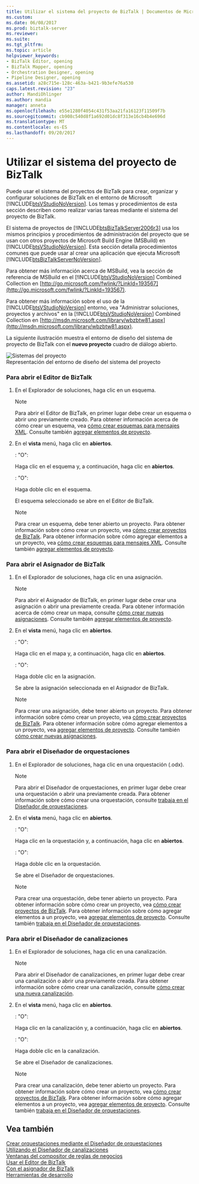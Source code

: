 ```yaml
---
title: Utilizar el sistema del proyecto de BizTalk | Documentos de Microsoft
ms.custom: 
ms.date: 06/08/2017
ms.prod: biztalk-server
ms.reviewer: 
ms.suite: 
ms.tgt_pltfrm: 
ms.topic: article
helpviewer_keywords:
- BizTalk Editor, opening
- BizTalk Mapper, opening
- Orchestration Designer, opening
- Pipeline Designer, opening
ms.assetid: a28c715e-128c-463a-b421-9b3efe76a530
caps.latest.revision: "23"
author: MandiOhlinger
ms.author: mandia
manager: anneta
ms.openlocfilehash: e55e1280f4054c431f53aa21fa16123f11509f7b
ms.sourcegitcommit: cb908c540d8f1a692d01dc8f313e16cb4b4e696d
ms.translationtype: MT
ms.contentlocale: es-ES
ms.lasthandoff: 09/20/2017
---
```

# <a name="using-the-biztalk-project-system"></a>Utilizar el sistema del proyecto de BizTalk
Puede usar el sistema del proyectos de BizTalk para crear, organizar y configurar soluciones de BizTalk en el entorno de Microsoft [!INCLUDE[btsVStudioNoVersion](../includes/btsvstudionoversion-md.md)]. Los temas y procedimientos de esta sección describen como realizar varias tareas mediante el sistema del proyecto de BizTalk.  
  
 El sistema de proyectos de [!INCLUDE[btsBizTalkServer2006r3](../includes/btsbiztalkserver2006r3-md.md)] usa los mismos principios y procedimientos de administración del proyecto que se usan con otros proyectos de Microsoft Build Engine (MSBuild) en [!INCLUDE[btsVStudioNoVersion](../includes/btsvstudionoversion-md.md)]. Esta sección detalla procedimientos comunes que puede usar al crear una aplicación que ejecuta Microsoft [!INCLUDE[btsBizTalkServerNoVersion](../includes/btsbiztalkservernoversion-md.md)].  
  
 Para obtener más información acerca de MSBuild, vea la sección de referencia de MSBuild en el [!INCLUDE[btsVStudioNoVersion](../includes/btsvstudionoversion-md.md)] Combined Collection en [http://go.microsoft.com/fwlink/?LinkId=193567](http://go.microsoft.com/fwlink/?LinkId=193567).  
  
 Para obtener más información sobre el uso de la [!INCLUDE[btsVStudioNoVersion](../includes/btsvstudionoversion-md.md)] entorno, vea "Administrar soluciones, proyectos y archivos" en la [!INCLUDE[btsVStudioNoVersion](../includes/btsvstudionoversion-md.md)] Combined Collection en [http://msdn.microsoft.com/library/wbzbtw81.aspx](http://msdn.microsoft.com/library/wbzbtw81.aspx).  
  
 La siguiente ilustración muestra el entorno de diseño del sistema de proyecto de BizTalk con el **nuevo proyecto** cuadro de diálogo abierto.  
  
 ![Sistemas del proyecto](../core/media/bts-biztalk2009-projectsystems.gif "bts_BizTalk2009_ProjectSystems")  
Representación del entorno de diseño del sistema del proyecto  
  
### <a name="to-open-biztalk-editor"></a>Para abrir el Editor de BizTalk  
  
1.  En el Explorador de soluciones, haga clic en un esquema.  
  
    > [!NOTE]
    >  Para abrir el Editor de BizTalk, en primer lugar debe crear un esquema o abrir uno previamente creado. Para obtener información acerca de cómo crear un esquema, vea [cómo crear esquemas para mensajes XML](../core/how-to-create-schemas-for-xml-messages.md). Consulte también [agregar elementos de proyecto](../core/adding-project-items.md).  
  
2.  En el **vista** menú, haga clic en **abiertos**.  
  
     : "O":  
  
     Haga clic en el esquema y, a continuación, haga clic en **abiertos**.  
  
     : "O":  
  
     Haga doble clic en el esquema.  
  
     El esquema seleccionado se abre en el Editor de BizTalk.  
  
    > [!NOTE]
    >  Para crear un esquema, debe tener abierto un proyecto. Para obtener información sobre cómo crear un proyecto, vea [cómo crear proyectos de BizTalk](../core/how-to-create-biztalk-projects.md). Para obtener información sobre cómo agregar elementos a un proyecto, vea [cómo crear esquemas para mensajes XML](../core/how-to-create-schemas-for-xml-messages.md). Consulte también [agregar elementos de proyecto](../core/adding-project-items.md).  
  
### <a name="to-open-biztalk-mapper"></a>Para abrir el Asignador de BizTalk  
  
1.  En el Explorador de soluciones, haga clic en una asignación.  
  
    > [!NOTE]
    >  Para abrir el Asignador de BizTalk, en primer lugar debe crear una asignación o abrir una previamente creada. Para obtener información acerca de cómo crear un mapa, consulte [cómo crear nuevas asignaciones](../core/how-to-create-new-maps.md). Consulte también [agregar elementos de proyecto](../core/adding-project-items.md).  
  
2.  En el **vista** menú, haga clic en **abiertos**.  
  
     : "O":  
  
     Haga clic en el mapa y, a continuación, haga clic en **abiertos**.  
  
     : "O":  
  
     Haga doble clic en la asignación.  
  
     Se abre la asignación seleccionada en el Asignador de BizTalk.  
  
    > [!NOTE]
    >  Para crear una asignación, debe tener abierto un proyecto. Para obtener información sobre cómo crear un proyecto, vea [cómo crear proyectos de BizTalk](../core/how-to-create-biztalk-projects.md). Para obtener información sobre cómo agregar elementos a un proyecto, vea [agregar elementos de proyecto](../core/adding-project-items.md). Consulte también [cómo crear nuevas asignaciones](../core/how-to-create-new-maps.md).  
  
### <a name="to-open-orchestration-designer"></a>Para abrir el Diseñador de orquestaciones  
  
1.  En el Explorador de soluciones, haga clic en una orquestación (.odx).  
  
    > [!NOTE]
    >  Para abrir el Diseñador de orquestaciones, en primer lugar debe crear una orquestación o abrir una previamente creada. Para obtener información sobre cómo crear una orquestación, consulte [trabaja en el Diseñador de orquestaciones](../core/working-in-orchestration-designer.md).  
  
2.  En el **vista** menú, haga clic en **abiertos**.  
  
     : "O":  
  
     Haga clic en la orquestación y, a continuación, haga clic en **abiertos**.  
  
     : "O":  
  
     Haga doble clic en la orquestación.  
  
     Se abre el Diseñador de orquestaciones.  
  
    > [!NOTE]
    >  Para crear una orquestación, debe tener abierto un proyecto. Para obtener información sobre cómo crear un proyecto, vea [cómo crear proyectos de BizTalk](../core/how-to-create-biztalk-projects.md). Para obtener información sobre cómo agregar elementos a un proyecto, vea [agregar elementos de proyecto](../core/adding-project-items.md). Consulte también [trabaja en el Diseñador de orquestaciones](../core/working-in-orchestration-designer.md).  
  
### <a name="to-open-pipeline-designer"></a>Para abrir el Diseñador de canalizaciones  
  
1.  En el Explorador de soluciones, haga clic en una canalización.  
  
    > [!NOTE]
    >  Para abrir el Diseñador de canalizaciones, en primer lugar debe crear una canalización o abrir una previamente creada. Para obtener información sobre cómo crear una canalización, consulte [cómo crear una nueva canalización](../core/how-to-create-a-new-pipeline.md).  
  
2.  En el **vista** menú, haga clic en **abiertos**.  
  
     : "O":  
  
     Haga clic en la canalización y, a continuación, haga clic en **abiertos**.  
  
     : "O":  
  
     Haga doble clic en la canalización.  
  
     Se abre el Diseñador de canalizaciones.  
  
    > [!NOTE]
    >  Para crear una canalización, debe tener abierto un proyecto. Para obtener información sobre cómo crear un proyecto, vea [cómo crear proyectos de BizTalk](../core/how-to-create-biztalk-projects.md). Para obtener información sobre cómo agregar elementos a un proyecto, vea [agregar elementos de proyecto](../core/adding-project-items.md). Consulte también [trabaja en el Diseñador de orquestaciones](../core/working-in-orchestration-designer.md).  
  
## <a name="see-also"></a>Vea también  
 [Crear orquestaciones mediante el Diseñador de orquestaciones](../core/creating-orchestrations-using-orchestration-designer.md)   
 [Utilizando el Diseñador de canalizaciones](../core/using-pipeline-designer.md)   
 [Ventanas del compositor de reglas de negocios](../core/windows-of-the-business-rule-composer.md)   
 [Usar el Editor de BizTalk](../core/using-biztalk-editor.md)   
 [Con el asignador de BizTalk](../core/using-biztalk-mapper.md)   
 [Herramientas de desarrollo](../core/developer-tools.md)